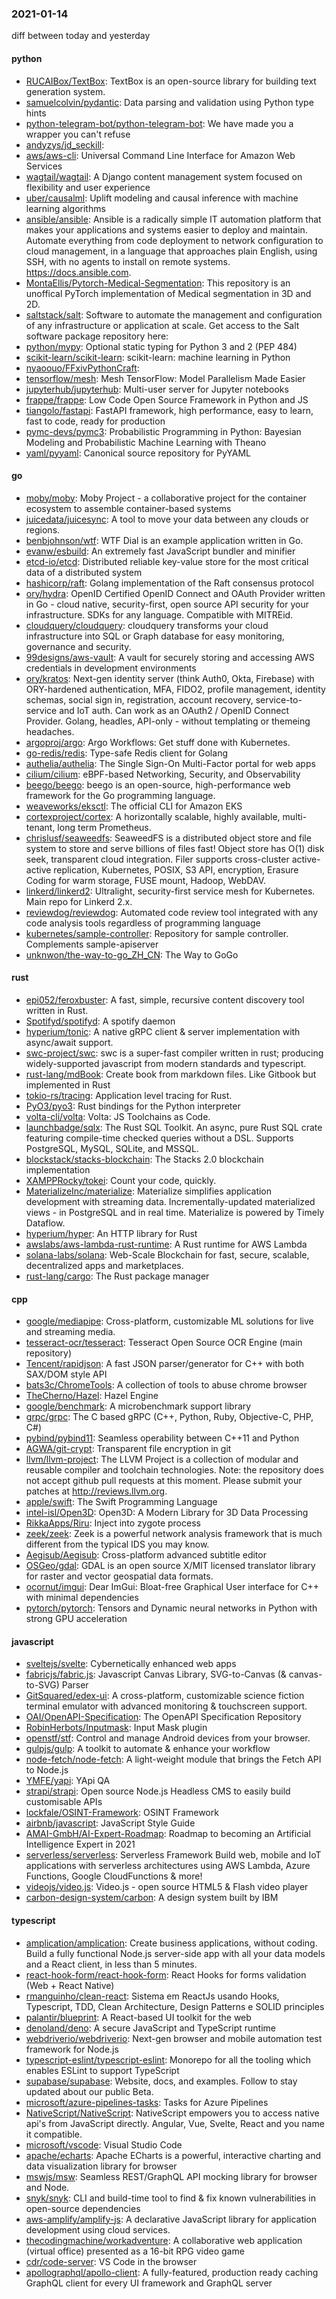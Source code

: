 ### 2021-01-14
diff between today and yesterday

#### python
* [RUCAIBox/TextBox](https://github.com/RUCAIBox/TextBox): TextBox is an open-source library for building text generation system.
* [samuelcolvin/pydantic](https://github.com/samuelcolvin/pydantic): Data parsing and validation using Python type hints
* [python-telegram-bot/python-telegram-bot](https://github.com/python-telegram-bot/python-telegram-bot): We have made you a wrapper you can't refuse
* [andyzys/jd_seckill](https://github.com/andyzys/jd_seckill): 
* [aws/aws-cli](https://github.com/aws/aws-cli): Universal Command Line Interface for Amazon Web Services
* [wagtail/wagtail](https://github.com/wagtail/wagtail): A Django content management system focused on flexibility and user experience
* [uber/causalml](https://github.com/uber/causalml): Uplift modeling and causal inference with machine learning algorithms
* [ansible/ansible](https://github.com/ansible/ansible): Ansible is a radically simple IT automation platform that makes your applications and systems easier to deploy and maintain. Automate everything from code deployment to network configuration to cloud management, in a language that approaches plain English, using SSH, with no agents to install on remote systems. https://docs.ansible.com.
* [MontaEllis/Pytorch-Medical-Segmentation](https://github.com/MontaEllis/Pytorch-Medical-Segmentation): This repository is an unoffical PyTorch implementation of Medical segmentation in 3D and 2D.
* [saltstack/salt](https://github.com/saltstack/salt): Software to automate the management and configuration of any infrastructure or application at scale. Get access to the Salt software package repository here:
* [python/mypy](https://github.com/python/mypy): Optional static typing for Python 3 and 2 (PEP 484)
* [scikit-learn/scikit-learn](https://github.com/scikit-learn/scikit-learn): scikit-learn: machine learning in Python
* [nyaoouo/FFxivPythonCraft](https://github.com/nyaoouo/FFxivPythonCraft): 
* [tensorflow/mesh](https://github.com/tensorflow/mesh): Mesh TensorFlow: Model Parallelism Made Easier
* [jupyterhub/jupyterhub](https://github.com/jupyterhub/jupyterhub): Multi-user server for Jupyter notebooks
* [frappe/frappe](https://github.com/frappe/frappe): Low Code Open Source Framework in Python and JS
* [tiangolo/fastapi](https://github.com/tiangolo/fastapi): FastAPI framework, high performance, easy to learn, fast to code, ready for production
* [pymc-devs/pymc3](https://github.com/pymc-devs/pymc3): Probabilistic Programming in Python: Bayesian Modeling and Probabilistic Machine Learning with Theano
* [yaml/pyyaml](https://github.com/yaml/pyyaml): Canonical source repository for PyYAML

#### go
* [moby/moby](https://github.com/moby/moby): Moby Project - a collaborative project for the container ecosystem to assemble container-based systems
* [juicedata/juicesync](https://github.com/juicedata/juicesync): A tool to move your data between any clouds or regions.
* [benbjohnson/wtf](https://github.com/benbjohnson/wtf): WTF Dial is an example application written in Go.
* [evanw/esbuild](https://github.com/evanw/esbuild): An extremely fast JavaScript bundler and minifier
* [etcd-io/etcd](https://github.com/etcd-io/etcd): Distributed reliable key-value store for the most critical data of a distributed system
* [hashicorp/raft](https://github.com/hashicorp/raft): Golang implementation of the Raft consensus protocol
* [ory/hydra](https://github.com/ory/hydra): OpenID Certified OpenID Connect and OAuth Provider written in Go - cloud native, security-first, open source API security for your infrastructure. SDKs for any language. Compatible with MITREid.
* [cloudquery/cloudquery](https://github.com/cloudquery/cloudquery): cloudquery transforms your cloud infrastructure into SQL or Graph database for easy monitoring, governance and security.
* [99designs/aws-vault](https://github.com/99designs/aws-vault): A vault for securely storing and accessing AWS credentials in development environments
* [ory/kratos](https://github.com/ory/kratos): Next-gen identity server (think Auth0, Okta, Firebase) with ORY-hardened authentication, MFA, FIDO2, profile management, identity schemas, social sign in, registration, account recovery, service-to-service and IoT auth. Can work as an OAuth2 / OpenID Connect Provider. Golang, headles, API-only - without templating or themeing headaches.
* [argoproj/argo](https://github.com/argoproj/argo): Argo Workflows: Get stuff done with Kubernetes.
* [go-redis/redis](https://github.com/go-redis/redis): Type-safe Redis client for Golang
* [authelia/authelia](https://github.com/authelia/authelia): The Single Sign-On Multi-Factor portal for web apps
* [cilium/cilium](https://github.com/cilium/cilium): eBPF-based Networking, Security, and Observability
* [beego/beego](https://github.com/beego/beego): beego is an open-source, high-performance web framework for the Go programming language.
* [weaveworks/eksctl](https://github.com/weaveworks/eksctl): The official CLI for Amazon EKS
* [cortexproject/cortex](https://github.com/cortexproject/cortex): A horizontally scalable, highly available, multi-tenant, long term Prometheus.
* [chrislusf/seaweedfs](https://github.com/chrislusf/seaweedfs): SeaweedFS is a distributed object store and file system to store and serve billions of files fast! Object store has O(1) disk seek, transparent cloud integration. Filer supports cross-cluster active-active replication, Kubernetes, POSIX, S3 API, encryption, Erasure Coding for warm storage, FUSE mount, Hadoop, WebDAV.
* [linkerd/linkerd2](https://github.com/linkerd/linkerd2): Ultralight, security-first service mesh for Kubernetes. Main repo for Linkerd 2.x.
* [reviewdog/reviewdog](https://github.com/reviewdog/reviewdog):  Automated code review tool integrated with any code analysis tools regardless of programming language
* [kubernetes/sample-controller](https://github.com/kubernetes/sample-controller): Repository for sample controller. Complements sample-apiserver
* [unknwon/the-way-to-go_ZH_CN](https://github.com/unknwon/the-way-to-go_ZH_CN): The Way to GoGo 

#### rust
* [epi052/feroxbuster](https://github.com/epi052/feroxbuster): A fast, simple, recursive content discovery tool written in Rust.
* [Spotifyd/spotifyd](https://github.com/Spotifyd/spotifyd): A spotify daemon
* [hyperium/tonic](https://github.com/hyperium/tonic): A native gRPC client & server implementation with async/await support.
* [swc-project/swc](https://github.com/swc-project/swc): swc is a super-fast compiler written in rust; producing widely-supported javascript from modern standards and typescript.
* [rust-lang/mdBook](https://github.com/rust-lang/mdBook): Create book from markdown files. Like Gitbook but implemented in Rust
* [tokio-rs/tracing](https://github.com/tokio-rs/tracing): Application level tracing for Rust.
* [PyO3/pyo3](https://github.com/PyO3/pyo3): Rust bindings for the Python interpreter
* [volta-cli/volta](https://github.com/volta-cli/volta): Volta: JS Toolchains as Code. 
* [launchbadge/sqlx](https://github.com/launchbadge/sqlx):  The Rust SQL Toolkit. An async, pure Rust SQL crate featuring compile-time checked queries without a DSL. Supports PostgreSQL, MySQL, SQLite, and MSSQL.
* [blockstack/stacks-blockchain](https://github.com/blockstack/stacks-blockchain): The Stacks 2.0 blockchain implementation
* [XAMPPRocky/tokei](https://github.com/XAMPPRocky/tokei): Count your code, quickly.
* [MaterializeInc/materialize](https://github.com/MaterializeInc/materialize): Materialize simplifies application development with streaming data. Incrementally-updated materialized views - in PostgreSQL and in real time. Materialize is powered by Timely Dataflow.
* [hyperium/hyper](https://github.com/hyperium/hyper): An HTTP library for Rust
* [awslabs/aws-lambda-rust-runtime](https://github.com/awslabs/aws-lambda-rust-runtime): A Rust runtime for AWS Lambda
* [solana-labs/solana](https://github.com/solana-labs/solana): Web-Scale Blockchain for fast, secure, scalable, decentralized apps and marketplaces.
* [rust-lang/cargo](https://github.com/rust-lang/cargo): The Rust package manager

#### cpp
* [google/mediapipe](https://github.com/google/mediapipe): Cross-platform, customizable ML solutions for live and streaming media.
* [tesseract-ocr/tesseract](https://github.com/tesseract-ocr/tesseract): Tesseract Open Source OCR Engine (main repository)
* [Tencent/rapidjson](https://github.com/Tencent/rapidjson): A fast JSON parser/generator for C++ with both SAX/DOM style API
* [bats3c/ChromeTools](https://github.com/bats3c/ChromeTools): A collection of tools to abuse chrome browser
* [TheCherno/Hazel](https://github.com/TheCherno/Hazel): Hazel Engine
* [google/benchmark](https://github.com/google/benchmark): A microbenchmark support library
* [grpc/grpc](https://github.com/grpc/grpc): The C based gRPC (C++, Python, Ruby, Objective-C, PHP, C#)
* [pybind/pybind11](https://github.com/pybind/pybind11): Seamless operability between C++11 and Python
* [AGWA/git-crypt](https://github.com/AGWA/git-crypt): Transparent file encryption in git
* [llvm/llvm-project](https://github.com/llvm/llvm-project): The LLVM Project is a collection of modular and reusable compiler and toolchain technologies. Note: the repository does not accept github pull requests at this moment. Please submit your patches at http://reviews.llvm.org.
* [apple/swift](https://github.com/apple/swift): The Swift Programming Language
* [intel-isl/Open3D](https://github.com/intel-isl/Open3D): Open3D: A Modern Library for 3D Data Processing
* [RikkaApps/Riru](https://github.com/RikkaApps/Riru): Inject into zygote process
* [zeek/zeek](https://github.com/zeek/zeek): Zeek is a powerful network analysis framework that is much different from the typical IDS you may know.
* [Aegisub/Aegisub](https://github.com/Aegisub/Aegisub): Cross-platform advanced subtitle editor
* [OSGeo/gdal](https://github.com/OSGeo/gdal): GDAL is an open source X/MIT licensed translator library for raster and vector geospatial data formats.
* [ocornut/imgui](https://github.com/ocornut/imgui): Dear ImGui: Bloat-free Graphical User interface for C++ with minimal dependencies
* [pytorch/pytorch](https://github.com/pytorch/pytorch): Tensors and Dynamic neural networks in Python with strong GPU acceleration

#### javascript
* [sveltejs/svelte](https://github.com/sveltejs/svelte): Cybernetically enhanced web apps
* [fabricjs/fabric.js](https://github.com/fabricjs/fabric.js): Javascript Canvas Library, SVG-to-Canvas (& canvas-to-SVG) Parser
* [GitSquared/edex-ui](https://github.com/GitSquared/edex-ui): A cross-platform, customizable science fiction terminal emulator with advanced monitoring & touchscreen support.
* [OAI/OpenAPI-Specification](https://github.com/OAI/OpenAPI-Specification): The OpenAPI Specification Repository
* [RobinHerbots/Inputmask](https://github.com/RobinHerbots/Inputmask): Input Mask plugin
* [openstf/stf](https://github.com/openstf/stf): Control and manage Android devices from your browser.
* [gulpjs/gulp](https://github.com/gulpjs/gulp): A toolkit to automate & enhance your workflow
* [node-fetch/node-fetch](https://github.com/node-fetch/node-fetch): A light-weight module that brings the Fetch API to Node.js
* [YMFE/yapi](https://github.com/YMFE/yapi): YApi QA
* [strapi/strapi](https://github.com/strapi/strapi):  Open source Node.js Headless CMS to easily build customisable APIs
* [lockfale/OSINT-Framework](https://github.com/lockfale/OSINT-Framework): OSINT Framework
* [airbnb/javascript](https://github.com/airbnb/javascript): JavaScript Style Guide
* [AMAI-GmbH/AI-Expert-Roadmap](https://github.com/AMAI-GmbH/AI-Expert-Roadmap): Roadmap to becoming an Artificial Intelligence Expert in 2021
* [serverless/serverless](https://github.com/serverless/serverless):  Serverless Framework  Build web, mobile and IoT applications with serverless architectures using AWS Lambda, Azure Functions, Google CloudFunctions & more! 
* [videojs/video.js](https://github.com/videojs/video.js): Video.js - open source HTML5 & Flash video player
* [carbon-design-system/carbon](https://github.com/carbon-design-system/carbon): A design system built by IBM

#### typescript
* [amplication/amplication](https://github.com/amplication/amplication): Create business applications, without coding. Build a fully functional Node.js server-side app with all your data models and a React client, in less than 5 minutes.
* [react-hook-form/react-hook-form](https://github.com/react-hook-form/react-hook-form):  React Hooks for forms validation (Web + React Native)
* [rmanguinho/clean-react](https://github.com/rmanguinho/clean-react): Sistema em ReactJs usando Hooks, Typescript, TDD, Clean Architecture, Design Patterns e SOLID principles
* [palantir/blueprint](https://github.com/palantir/blueprint): A React-based UI toolkit for the web
* [denoland/deno](https://github.com/denoland/deno): A secure JavaScript and TypeScript runtime
* [webdriverio/webdriverio](https://github.com/webdriverio/webdriverio): Next-gen browser and mobile automation test framework for Node.js
* [typescript-eslint/typescript-eslint](https://github.com/typescript-eslint/typescript-eslint):  Monorepo for all the tooling which enables ESLint to support TypeScript
* [supabase/supabase](https://github.com/supabase/supabase): Website, docs, and examples. Follow to stay updated about our public Beta.
* [microsoft/azure-pipelines-tasks](https://github.com/microsoft/azure-pipelines-tasks): Tasks for Azure Pipelines
* [NativeScript/NativeScript](https://github.com/NativeScript/NativeScript): NativeScript empowers you to access native api's from JavaScript directly. Angular, Vue, Svelte, React and you name it compatible.
* [microsoft/vscode](https://github.com/microsoft/vscode): Visual Studio Code
* [apache/echarts](https://github.com/apache/echarts): Apache ECharts is a powerful, interactive charting and data visualization library for browser
* [mswjs/msw](https://github.com/mswjs/msw): Seamless REST/GraphQL API mocking library for browser and Node.
* [snyk/snyk](https://github.com/snyk/snyk): CLI and build-time tool to find & fix known vulnerabilities in open-source dependencies
* [aws-amplify/amplify-js](https://github.com/aws-amplify/amplify-js): A declarative JavaScript library for application development using cloud services.
* [thecodingmachine/workadventure](https://github.com/thecodingmachine/workadventure): A collaborative web application (virtual office) presented as a 16-bit RPG video game
* [cdr/code-server](https://github.com/cdr/code-server): VS Code in the browser
* [apollographql/apollo-client](https://github.com/apollographql/apollo-client):  A fully-featured, production ready caching GraphQL client for every UI framework and GraphQL server
